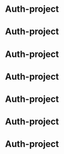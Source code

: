 # Auth-project
# Auth-project
# Auth-project
# Auth-project
# Auth-project
# Auth-project
# Auth-project
